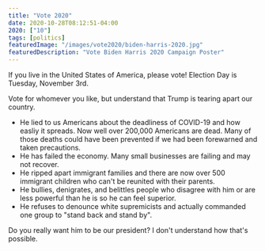 ```yaml
---
title: "Vote 2020"
date: 2020-10-28T08:12:51-04:00
2020: ["10"]
tags: [politics]
featuredImage: "/images/vote2020/biden-harris-2020.jpg"
featuredDescription: "Vote Biden Harris 2020 Campaign Poster"
---
```

If you live in the United States of America, please vote! Election Day is Tuesday, November 3rd.
<!--more-->

Vote for whomever you like, but understand that Trump is tearing apart our country.

- He lied to us Americans about the deadliness of COVID-19 and how easliy it spreads. Now well over 200,000 Americans are dead. Many of those deaths could have been prevented if we had been forewarned and taken precautions.
- He has failed the economy. Many small businesses are failing and may not recover.
- He ripped apart immigrant families and there are now over 500 immigrant children who can't be reunited with their parents.
- He bullies, denigrates, and belittles people who disagree with him or are less powerful than he is so he can feel superior.
- He refuses to denounce white supremicists and actually commanded one group to "stand back and stand by".

Do you really want him to be our president? I don't understand how that's possible.
